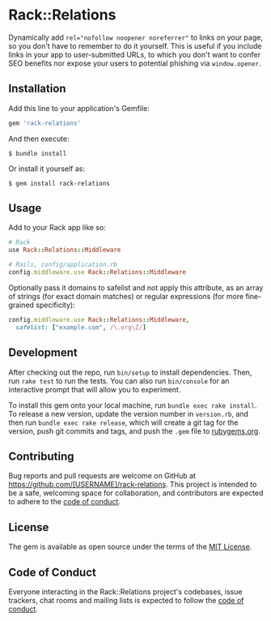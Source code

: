 # Rack::Relations

Dynamically add `rel="nofollow noopener noreferrer"` to links on your page, so you don't have to remember to do it yourself. This is useful if you include links in your app to user-submitted URLs, to which you don't want to confer SEO benefits nor expose your users to potential phishing via `window.opener`.

## Installation

Add this line to your application's Gemfile:

```ruby
gem 'rack-relations'
```

And then execute:

    $ bundle install

Or install it yourself as:

    $ gem install rack-relations

## Usage

Add to your Rack app like so:

```ruby
# Rack
use Rack::Relations::Middleware

# Rails, config/application.rb
config.middleware.use Rack::Relations::Middleware
```

Optionally pass it domains to safelist and not apply this attribute, as an array of strings (for exact domain matches) or regular expressions (for more fine-grained specificity):

```ruby
config.middleware.use Rack::Relations::Middleware,
  safelist: ["example.com", /\.org\Z/]
```

## Development

After checking out the repo, run `bin/setup` to install dependencies. Then, run `rake test` to run the tests. You can also run `bin/console` for an interactive prompt that will allow you to experiment.

To install this gem onto your local machine, run `bundle exec rake install`. To release a new version, update the version number in `version.rb`, and then run `bundle exec rake release`, which will create a git tag for the version, push git commits and tags, and push the `.gem` file to [rubygems.org](https://rubygems.org).

## Contributing

Bug reports and pull requests are welcome on GitHub at https://github.com/[USERNAME]/rack-relations. This project is intended to be a safe, welcoming space for collaboration, and contributors are expected to adhere to the [code of conduct](https://github.com/[USERNAME]/rack-relations/blob/master/CODE_OF_CONDUCT.md).


## License

The gem is available as open source under the terms of the [MIT License](https://opensource.org/licenses/MIT).

## Code of Conduct

Everyone interacting in the Rack::Relations project's codebases, issue trackers, chat rooms and mailing lists is expected to follow the [code of conduct](https://github.com/[USERNAME]/rack-relations/blob/master/CODE_OF_CONDUCT.md).
